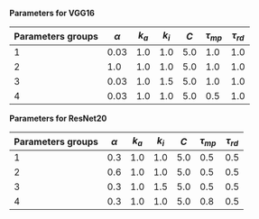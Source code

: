 **Parameters for VGG16**

| Parameters groups | $\alpha$ | $k_a$ | $k_i$ | $C$  | $\tau_{mp}$ | $\tau_{rd}$ |
| ----------------- | -------- | ----- | ----- | ---- | ----------- | ----------- |
| 1                 | 0.03     | 1.0   | 1.0   | 5.0  | 1.0         | 1.0         |
| 2                 | 1.0      | 1.0   | 1.0   | 5.0  | 1.0         | 1.0         |
| 3                 | 0.03     | 1.0   | 1.5   | 5.0  | 1.0         | 1.0         |
| 4                 | 0.03     | 1.0   | 1.0   | 5.0  | 0.5         | 1.0         |



**Parameters for ResNet20**

| Parameters groups | $\alpha$ | $k_a$ | $k_i$ | $C$  | $\tau_{mp}$ | $\tau_{rd}$ |
| ----------------- | -------- | ----- | ----- | ---- | ----------- | ----------- |
| 1                 | 0.3      | 1.0   | 1.0   | 5.0  | 0.5         | 0.5         |
| 2                 | 0.6      | 1.0   | 1.0   | 5.0  | 0.5         | 0.5         |
| 3                 | 0.3      | 1.0   | 1.5   | 5.0  | 0.5         | 0.5         |
| 4                 | 0.3      | 1.0   | 1.0   | 5.0  | 0.8         | 0.5         |

